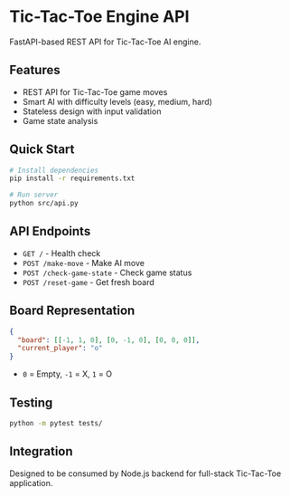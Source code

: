 # Tic-Tac-Toe Engine API

FastAPI-based REST API for Tic-Tac-Toe AI engine.

## Features

- REST API for Tic-Tac-Toe game moves
- Smart AI with difficulty levels (easy, medium, hard)
- Stateless design with input validation
- Game state analysis

## Quick Start

```bash
# Install dependencies
pip install -r requirements.txt

# Run server
python src/api.py
```

## API Endpoints

- `GET /` - Health check
- `POST /make-move` - Make AI move
- `POST /check-game-state` - Check game status
- `POST /reset-game` - Get fresh board

## Board Representation

```json
{
  "board": [[-1, 1, 0], [0, -1, 0], [0, 0, 0]],
  "current_player": "o"
}
```

- `0` = Empty, `-1` = X, `1` = O

## Testing

```bash
python -m pytest tests/
```

## Integration

Designed to be consumed by Node.js backend for full-stack Tic-Tac-Toe application. 